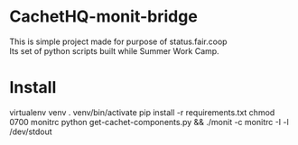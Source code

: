 # CachetHQ-monit-bridge

This is simple project made for purpose of status.fair.coop  
Its set of python scripts built while Summer Work Camp.

# Install

virtualenv venv
. venv/bin/activate
pip install -r requirements.txt
chmod 0700 monitrc
python get-cachet-components.py && ./monit -c monitrc -I -l /dev/stdout
